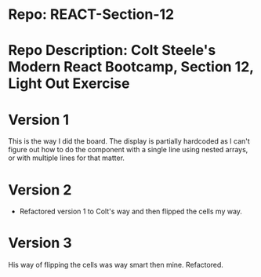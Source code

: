 # Repo: REACT-Section-12
# Repo Description: Colt Steele's Modern React Bootcamp, Section 12, Light Out Exercise
   
# Version 1
   This is the way I did the board. The display is partially hardcoded as I can't figure out
   how to do the component with a single line using nested arrays, or with multiple lines for that matter.

# Version 2
   - Refactored version 1 to Colt's way and then flipped the cells my way.

# Version 3
   His way of flipping the cells was way smart then mine. Refactored.